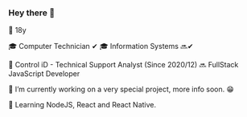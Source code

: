 ### Hey there 👋

🚀 18y

🎓 Computer Technician  ✔
🎓 Information Systems 🔜✔

💼 Control iD - Technical Support Analyst (Since 2020/12)
🔜 FullStack JavaScript Developer

🔭 I’m currently working on a very special project, more info soon. 😁

🌱 Learning NodeJS, React and React Native.
